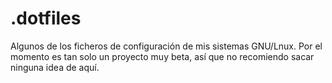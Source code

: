 # .dotfiles
Algunos de los ficheros de configuración de mis sistemas GNU/Lnux.
Por el momento es tan solo un proyecto muy beta, así que no recomiendo sacar ninguna idea de aquí.
